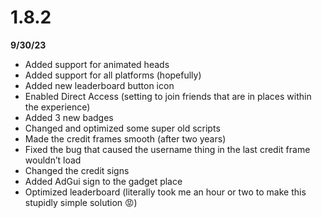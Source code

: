# 1.8.2
**9/30/23**

- Added support for animated heads
- Added support for all platforms (hopefully)
- Added new leaderboard button icon
- Enabled Direct Access (setting to join friends that are in places within the experience)
- Added 3 new badges
- Changed and optimized some super old scripts
- Made the credit frames smooth (after two years)
- Fixed the bug that caused the username thing in the last credit frame wouldn’t load
- Changed the credit signs
- Added AdGui sign to the gadget place
- Optimized leaderboard (literally took me an hour or two to make this stupidly simple solution 😡)
